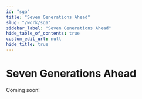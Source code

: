 ```yaml
---
id: "sga"
title: "Seven Generations Ahead"
slug: "/work/sga"
sidebar_label: "Seven Generations Ahead"
hide_table_of_contents: true
custom_edit_url: null
hide_title: true
---
```


# Seven Generations Ahead

Coming soon!
